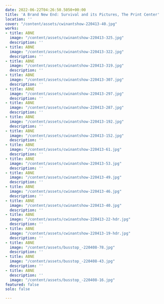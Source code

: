 ```yaml
---
date: 2022-06-22T04:26:50.5050+00:00
title: 'A Brand New End: Survival and its Pictures, The Print Center'
location: ''
cover: "/content/assets/cwinantshow-220413-40.jpg"
works:
- title: ABNE
  image: "/content/assets/cwinantshow-220413-325.jpg"
  description: ''
- title: ABNE
  image: "/content/assets/cwinantshow-220413-322.jpg"
  description: ''
- title: ABNE
  image: "/content/assets/cwinantshow-220413-319.jpg"
  description: ''
- title: ABNE
  image: "/content/assets/cwinantshow-220413-307.jpg"
  description: ''
- title: ABNE
  image: "/content/assets/cwinantshow-220413-297.jpg"
  description: ''
- title: ABNE
  image: "/content/assets/cwinantshow-220413-287.jpg"
  description: ''
- title: ABNE
  image: "/content/assets/cwinantshow-220413-192.jpg"
  description: ''
- title: ABNE
  image: "/content/assets/cwinantshow-220413-152.jpg"
  description: ''
- title: ABNE
  image: "/content/assets/cwinantshow-220413-61.jpg"
  description: ''
- title: ABNE
  image: "/content/assets/cwinantshow-220413-53.jpg"
  description: ''
- title: ABNE
  image: "/content/assets/cwinantshow-220413-49.jpg"
  description: ''
- title: ABNE
  image: "/content/assets/cwinantshow-220413-46.jpg"
  description: ''
- title: ABNE
  image: "/content/assets/cwinantshow-220413-40.jpg"
  description: ''
- title: ABNE
  image: "/content/assets/cwinantshow-220413-22-hdr.jpg"
  description: ''
- title: ABNE
  image: "/content/assets/cwinantshow-220413-19-hdr.jpg"
  description: ''
- title: ABNE
  image: "/content/assets/busstop_-220408-78.jpg"
  description: ''
- title: ABNE
  image: "/content/assets/busstop_-220408-43.jpg"
  description: ''
- title: ABNE
  description: ''
  image: "/content/assets/busstop_-220408-16.jpg"
featured: false
solo: false

---
```

